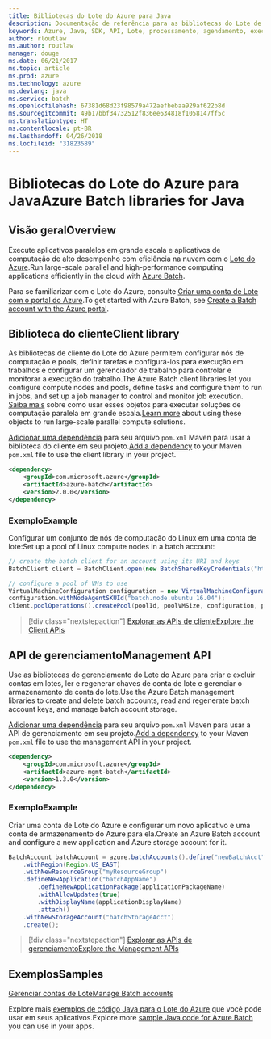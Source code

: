 ```yaml
---
title: Bibliotecas do Lote do Azure para Java
description: Documentação de referência para as bibliotecas do Lote de Java
keywords: Azure, Java, SDK, API, Lote, processamento, agendamento, execução longa
author: rloutlaw
ms.author: routlaw
manager: douge
ms.date: 06/21/2017
ms.topic: article
ms.prod: azure
ms.technology: azure
ms.devlang: java
ms.service: batch
ms.openlocfilehash: 67381d68d23f98579a472aefbebaa929af622b8d
ms.sourcegitcommit: 49b17bbf34732512f836ee634818f1058147ff5c
ms.translationtype: HT
ms.contentlocale: pt-BR
ms.lasthandoff: 04/26/2018
ms.locfileid: "31823589"
---
```

# <a name="azure-batch-libraries-for-java"></a><span data-ttu-id="50eb8-104">Bibliotecas do Lote do Azure para Java</span><span class="sxs-lookup"><span data-stu-id="50eb8-104">Azure Batch libraries for Java</span></span>

## <a name="overview"></a><span data-ttu-id="50eb8-105">Visão geral</span><span class="sxs-lookup"><span data-stu-id="50eb8-105">Overview</span></span>

<span data-ttu-id="50eb8-106">Execute aplicativos paralelos em grande escala e aplicativos de computação de alto desempenho com eficiência na nuvem com o [Lote do Azure](/azure/batch/batch-technical-overview).</span><span class="sxs-lookup"><span data-stu-id="50eb8-106">Run large-scale parallel and high-performance computing applications efficiently in the cloud with [Azure Batch](/azure/batch/batch-technical-overview).</span></span>   

<span data-ttu-id="50eb8-107">Para se familiarizar com o Lote do Azure, consulte [Criar uma conta de Lote com o portal do Azure](/azure/batch/batch-account-create-portal).</span><span class="sxs-lookup"><span data-stu-id="50eb8-107">To get started with Azure Batch, see [Create a Batch account with the Azure portal](/azure/batch/batch-account-create-portal).</span></span>

## <a name="client-library"></a><span data-ttu-id="50eb8-108">Biblioteca do cliente</span><span class="sxs-lookup"><span data-stu-id="50eb8-108">Client library</span></span>

<span data-ttu-id="50eb8-109">As bibliotecas de cliente do Lote do Azure permitem configurar nós de computação e pools, definir tarefas e configurá-los para execução em trabalhos e configurar um gerenciador de trabalho para controlar e monitorar a execução do trabalho.</span><span class="sxs-lookup"><span data-stu-id="50eb8-109">The Azure Batch client libraries let you configure compute nodes and pools, define tasks and configure them to run in jobs, and set up a job manager to control and monitor job execution.</span></span> <span data-ttu-id="50eb8-110">[Saiba mais](/azure/batch/batch-api-basics) sobre como usar esses objetos para executar soluções de computação paralela em grande escala.</span><span class="sxs-lookup"><span data-stu-id="50eb8-110">[Learn more](/azure/batch/batch-api-basics) about using these objects to run large-scale parallel compute solutions.</span></span>

<span data-ttu-id="50eb8-111">[Adicionar uma dependência](https://maven.apache.org/guides/getting-started/index.html#How_do_I_use_external_dependencies) para seu arquivo `pom.xml` Maven para usar a biblioteca do cliente em seu projeto.</span><span class="sxs-lookup"><span data-stu-id="50eb8-111">[Add a dependency](https://maven.apache.org/guides/getting-started/index.html#How_do_I_use_external_dependencies) to your Maven `pom.xml` file to use the client library in your project.</span></span>

```XML
<dependency>
    <groupId>com.microsoft.azure</groupId>
    <artifactId>azure-batch</artifactId>
    <version>2.0.0</version>
</dependency>
```   

### <a name="example"></a><span data-ttu-id="50eb8-112">Exemplo</span><span class="sxs-lookup"><span data-stu-id="50eb8-112">Example</span></span>

<span data-ttu-id="50eb8-113">Configurar um conjunto de nós de computação do Linux em uma conta de lote:</span><span class="sxs-lookup"><span data-stu-id="50eb8-113">Set up a pool of Linux compute nodes in a batch account:</span></span>

```java
// create the batch client for an account using its URI and keys
BatchClient client = BatchClient.open(new BatchSharedKeyCredentials("https://fabrikambatch.eastus.batch.azure.com", "fabrikambatch", batchKey));

// configure a pool of VMs to use 
VirtualMachineConfiguration configuration = new VirtualMachineConfiguration();
configuration.withNodeAgentSKUId("batch.node.ubuntu 16.04");
client.poolOperations().createPool(poolId, poolVMSize, configuration, poolVMCount);
```

> [!div class="nextstepaction"]
> [<span data-ttu-id="50eb8-114">Explorar as APIs de cliente</span><span class="sxs-lookup"><span data-stu-id="50eb8-114">Explore the Client APIs</span></span>](/java/api/overview/azure/batch/client)


## <a name="management-api"></a><span data-ttu-id="50eb8-115">API de gerenciamento</span><span class="sxs-lookup"><span data-stu-id="50eb8-115">Management API</span></span>

<span data-ttu-id="50eb8-116">Use as bibliotecas de gerenciamento do Lote do Azure para criar e excluir contas em lotes, ler e regenerar chaves de conta de lote e gerenciar o armazenamento de conta do lote.</span><span class="sxs-lookup"><span data-stu-id="50eb8-116">Use the Azure Batch management libraries to create and delete batch accounts, read and regenerate batch account keys, and manage batch account storage.</span></span>

<span data-ttu-id="50eb8-117">[Adicionar uma dependência](https://maven.apache.org/guides/getting-started/index.html#How_do_I_use_external_dependencies) para seu arquivo `pom.xml` Maven para usar a API de gerenciamento em seu projeto.</span><span class="sxs-lookup"><span data-stu-id="50eb8-117">[Add a dependency](https://maven.apache.org/guides/getting-started/index.html#How_do_I_use_external_dependencies) to your Maven `pom.xml` file to use the management API in your project.</span></span>

```XML
<dependency>
    <groupId>com.microsoft.azure</groupId>
    <artifactId>azure-mgmt-batch</artifactId>
    <version>1.3.0</version>
</dependency>
```

### <a name="example"></a><span data-ttu-id="50eb8-118">Exemplo</span><span class="sxs-lookup"><span data-stu-id="50eb8-118">Example</span></span>

<span data-ttu-id="50eb8-119">Criar uma conta de Lote do Azure e configurar um novo aplicativo e uma conta de armazenamento do Azure para ela.</span><span class="sxs-lookup"><span data-stu-id="50eb8-119">Create an Azure Batch account and configure a new application and Azure storage account for it.</span></span>

```java
BatchAccount batchAccount = azure.batchAccounts().define("newBatchAcct")
    .withRegion(Region.US_EAST)
    .withNewResourceGroup("myResourceGroup")
    .defineNewApplication("batchAppName")
        .defineNewApplicationPackage(applicationPackageName)
        .withAllowUpdates(true)
        .withDisplayName(applicationDisplayName)
        .attach()
    .withNewStorageAccount("batchStorageAcct")
    .create();
```

> [!div class="nextstepaction"]
> [<span data-ttu-id="50eb8-120">Explorar as APIs de gerenciamento</span><span class="sxs-lookup"><span data-stu-id="50eb8-120">Explore the Management APIs</span></span>](/java/api/overview/azure/batch/management)


## <a name="samples"></a><span data-ttu-id="50eb8-121">Exemplos</span><span class="sxs-lookup"><span data-stu-id="50eb8-121">Samples</span></span>

<span data-ttu-id="50eb8-122">[Gerenciar contas de Lote][1]</span><span class="sxs-lookup"><span data-stu-id="50eb8-122">[Manage Batch accounts][1]</span></span>   

<span data-ttu-id="50eb8-123">Explore mais [exemplos de código Java para o Lote do Azure](https://azure.microsoft.com/resources/samples/?platform=java&term=batch) que você pode usar em seus aplicativos.</span><span class="sxs-lookup"><span data-stu-id="50eb8-123">Explore more [sample Java code for Azure Batch](https://azure.microsoft.com/resources/samples/?platform=java&term=batch) you can use in your apps.</span></span>

[1]: https://github.com/Azure-Samples/batch-java-manage-batch-accounts